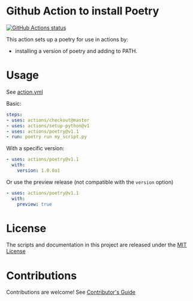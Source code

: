# Github Action to install Poetry

<p align="left">
  <a href="https://github.com/dschep/install-poetry-action"><img alt="GitHub Actions status" src="https://github.com/dschep/install-poetry-action/workflows/PR%20Checks/badge.svg"></a>
</p>

This action sets up a poetry for use in actions by:

- installing a version of poetry and adding to PATH.

# Usage

See [action.yml](action.yml)

Basic:
```yaml
steps:
- uses: actions/checkout@master
- uses: actions/setup-python@v1
- uses: actions/poetry@v1.1
- run: poetry run my_script.py
```

With a specific version:
```yaml
- uses: actions/poetry@v1.1
  with:
    version: 1.0.0a1
```

Or use the preview release (not compatible with the `version` option)
```yaml
- uses: actions/poetry@v1.1
  with:
    preview: true
```

# License

The scripts and documentation in this project are released under the [MIT License](LICENSE)

# Contributions

Contributions are welcome!  See [Contributor's Guide](docs/contributors.md)
